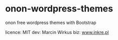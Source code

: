 # onon-wordpress-themes
onon free wordpress themes with Bootstrap

licence: MIT
dev: Marcin Wirkus
biz: www.inkre.pl
